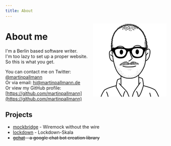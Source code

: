 ```yaml
---
title: About
---
```


<img src="/gfx/martin.png"
alt="Martin"
style="float: right; margin-left: 10px; height: 230px; width: 230px;" />

# About me

I'm a Berlin based software writer.  
I'm too lazy to set up a proper website. So this is what you get.

You can contact me on Twitter: [@martinpallmann](https://twitter.com/martinpallmann)  
Or via email: [hi@martinpallmann.de](mailto:sayhello@martinpallmann.de)  
Or view my GitHub profile: [https://github.com/martinpallmann](https://github.com/martinpallmann)

## Projects

- [mockbridge](/mockbridge/) - Wiremock without the wire
- [lockdown](/covid-19/lockdown) - Lockdown-Skala  
- <del>[gchat](/gchat/) - a google chat bot creation library</del>
